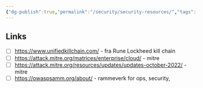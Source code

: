 ```yaml
---
{"dg-publish":true,"permalink":"/security/security-resources/","tags":["public"],"noteIcon":"1","created":"2024-08-03T14:53:21.479+02:00","updated":"2023-01-17T10:26:14.000+01:00"}
---
```




## Links
- [ ] https://www.unifiedkillchain.com/ - fra Rune Lockheed kill chain
- [ ] https://attack.mitre.org/matrices/enterprise/cloud/ - mitre
- [ ] https://attack.mitre.org/resources/updates/updates-october-2022/ - mitre
- [ ] https://owaspsamm.org/about/ - rammeverk for ops, security, 